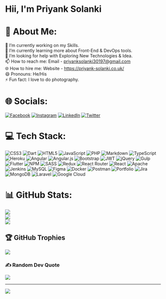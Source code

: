 Hii, I'm Priyank Solanki
======

# 💫 About Me:
🔭 I’m currently working on my Skills.<br>
🌱 I’m currently learning more about Front-End & DevOps tools.<br>
🤔 I’m looking for help with Exploring New Technologies & Idea.<br>
📫 How to reach me: Email - priyanksolanki30197@gmail.com<br>
🌐 How to hire me: Website - https://priyank-solanki.co.uk/<br>
😄 Pronouns: He/His<br>
⚡ Fun fact: I love to do photography.


# 🌐 Socials:
[![Facebook](https://img.shields.io/badge/Facebook-%231877F2.svg?logo=Facebook&logoColor=white)](https://facebook.com/Pickachu007)
[![Instagram](https://img.shields.io/badge/Instagram-%23E4405F.svg?logo=Instagram&logoColor=white)](https://instagram.com/click_a_world30)
[![LinkedIn](https://img.shields.io/badge/LinkedIn-%230077B5.svg?logo=linkedin&logoColor=white)](https://linkedin.com/in/priyank-solanki-320578102)
[![Twitter](https://img.shields.io/badge/Twitter-%231DA1F2.svg?logo=Twitter&logoColor=white)](https://twitter.com/digo301971) 

# 💻 Tech Stack:
![CSS3](https://img.shields.io/badge/css3-%231572B6.svg?style=flat&logo=css3&logoColor=white)
![Dart](https://img.shields.io/badge/dart-%230175C2.svg?style=flat&logo=dart&logoColor=white)
![HTML5](https://img.shields.io/badge/html5-%23E34F26.svg?style=flat&logo=html5&logoColor=white)
![JavaScript](https://img.shields.io/badge/javascript-%23323330.svg?style=flat&logo=javascript&logoColor=%23F7DF1E)
![PHP](https://img.shields.io/badge/php-%23777BB4.svg?style=flat&logo=php&logoColor=white)
![Markdown](https://img.shields.io/badge/markdown-%23000000.svg?style=flat&logo=markdown&logoColor=white)
![TypeScript](https://img.shields.io/badge/typescript-%23007ACC.svg?style=flat&logo=typescript&logoColor=white)
![Heroku](https://img.shields.io/badge/heroku-%23430098.svg?style=flat&logo=heroku&logoColor=white)
![Angular](https://img.shields.io/badge/angular-%23DD0031.svg?style=flat&logo=angular&logoColor=white)
![Angular.js](https://img.shields.io/badge/angular.js-%23E23237.svg?style=flat&logo=angularjs&logoColor=white)
![Bootstrap](https://img.shields.io/badge/bootstrap-%23563D7C.svg?style=flat&logo=bootstrap&logoColor=white)
![JWT](https://img.shields.io/badge/JWT-black?style=flat&logo=JSON%20web%20tokens)
![jQuery](https://img.shields.io/badge/jquery-%230769AD.svg?style=flat&logo=jquery&logoColor=white)
![Gulp](https://img.shields.io/badge/GULP-%23CF4647.svg?style=flat&logo=gulp&logoColor=white)
![Flutter](https://img.shields.io/badge/Flutter-%2302569B.svg?style=flat&logo=Flutter&logoColor=white)
![NPM](https://img.shields.io/badge/NPM-%23000000.svg?style=flat&logo=npm&logoColor=white)
![SASS](https://img.shields.io/badge/SASS-hotpink.svg?style=flat&logo=SASS&logoColor=white)
![Redux](https://img.shields.io/badge/redux-%23593d88.svg?style=flat&logo=redux&logoColor=white)
![React Router](https://img.shields.io/badge/React_Router-CA4245?style=flat&logo=react-router&logoColor=white)
![React](https://img.shields.io/badge/react-%2320232a.svg?style=flat&logo=react&logoColor=%2361DAFB)
![Apache](https://img.shields.io/badge/apache-%23D42029.svg?style=flat&logo=apache&logoColor=white)
![Jenkins](https://img.shields.io/badge/jenkins-%232C5263.svg?style=flat&logo=jenkins&logoColor=white)
![MySQL](https://img.shields.io/badge/mysql-%2300f.svg?style=flat&logo=mysql&logoColor=white) 	![Figma](https://img.shields.io/badge/figma-%23F24E1E.svg?style=flat&logo=figma&logoColor=white)
![Docker](https://img.shields.io/badge/docker-%230db7ed.svg?style=flat&logo=docker&logoColor=white)
![Postman](https://img.shields.io/badge/Postman-FF6C37?style=flat&logo=postman&logoColor=white)
![Portfolio](https://img.shields.io/badge/Portfolio-%23000000.svg?style=flat&logo=firefox&logoColor=#FF7139)
![Jira](https://img.shields.io/badge/jira-%230A0FFF.svg?style=flat&logo=jira&logoColor=white)
![MongoDB](https://img.shields.io/badge/MongoDB-%234ea94b.svg?style=flat&logo=mongodb&logoColor=white)
![Laravel](https://img.shields.io/badge/laravel-%23FF2D20.svg?style=flat&logo=laravel&logoColor=white)
![Google Cloud](https://img.shields.io/badge/Google%20Cloud-%234285F4.svg?style=flat&logo=google-cloud&logoColor=white)

# 📊 GitHub Stats:
![](https://github-readme-stats.vercel.app/api?username=Priyank-Solanki&theme=dark&hide_border=false&include_all_commits=true&count_private=true)<br/>
![](https://github-readme-streak-stats.herokuapp.com/?user=Priyank-Solanki&theme=dark&hide_border=false)<br/>
![](https://github-readme-stats.vercel.app/api/top-langs/?username=Priyank-Solanki&theme=dark&hide_border=false&include_all_commits=true&count_private=true&layout=compact)

## 🏆 GitHub Trophies
![](https://github-profile-trophy.vercel.app/?username=Priyank-Solanki&theme=radical&no-frame=false&no-bg=false&margin-w=4)

### ✍️ Random Dev Quote
![](https://quotes-github-readme.vercel.app/api?type=horizontal&theme=radical)

---
[![](https://visitcount.itsvg.in/api?id=Priyank-Solanki&icon=0&color=0)](https://visitcount.itsvg.in)
